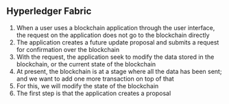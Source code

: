 ## Hyperledger Fabric

1. When a user uses a blockchain application through the user interface, the request on the application does not go to the blockchain directly
2. The application creates a future update proposal and submits a request for confirmation over the blockchain
3. With the request, the application seek to modify the data stored in the blockchain, or the current state of the blockchain
4. At present, the blockchain is at a stage where all the data has been sent; and we want to add one more transaction on top of that
5. For this, we will modify the state of the blockchain
6. The first step is that the application creates a proposal